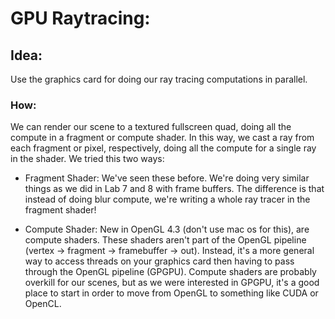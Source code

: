 # GPU Raytracing:

## Idea: 
Use the graphics card for doing our ray tracing computations in parallel.

### How:
We can render our scene to a textured fullscreen quad, doing all the compute in a fragment or compute shader.  In this way, we cast a ray from each fragment or pixel, respectively, doing all the compute for a single ray in the shader.  We tried this two ways:

- Fragment Shader:  We've seen these before.  We're doing very similar things as we did in Lab 7 and 8 with frame buffers.  The difference is that instead of doing blur compute, we're writing a whole ray tracer in the fragment shader!

- Compute Shader:  New in OpenGL 4.3 (don't use mac os for this), are compute shaders.  These shaders aren't part of the OpenGL pipeline (vertex -> fragment -> framebuffer -> out).  Instead, it's a more general way to access threads on your graphics card then having to pass through the OpenGL pipeline (GPGPU).  Compute shaders are probably overkill for our scenes, but as we were interested in GPGPU, it's a good place to start in order to move from OpenGL to something like CUDA or OpenCL. 

